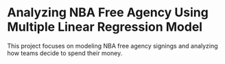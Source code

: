 # Analyzing NBA Free Agency Using Multiple Linear Regression Model
This project focuses on modeling NBA free agency signings and analyzing how teams decide to spend their money.
